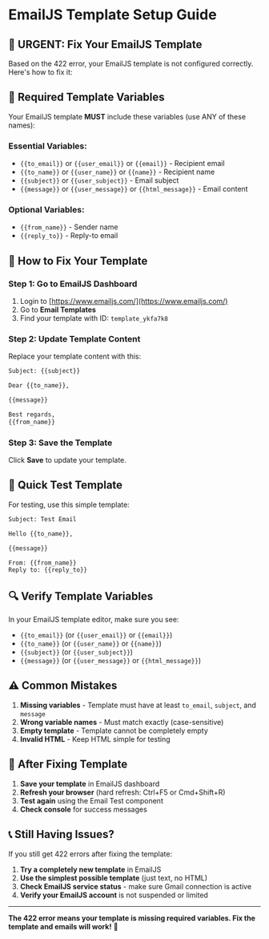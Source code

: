 # EmailJS Template Setup Guide

## 🚨 **URGENT: Fix Your EmailJS Template**

Based on the 422 error, your EmailJS template is not configured correctly. Here's how to fix it:

## 📧 **Required Template Variables**

Your EmailJS template **MUST** include these variables (use ANY of these names):

### **Essential Variables:**
- `{{to_email}}` or `{{user_email}}` or `{{email}}` - Recipient email
- `{{to_name}}` or `{{user_name}}` or `{{name}}` - Recipient name  
- `{{subject}}` or `{{user_subject}}` - Email subject
- `{{message}}` or `{{user_message}}` or `{{html_message}}` - Email content

### **Optional Variables:**
- `{{from_name}}` - Sender name
- `{{reply_to}}` - Reply-to email

## 🔧 **How to Fix Your Template**

### Step 1: Go to EmailJS Dashboard
1. Login to [https://www.emailjs.com/](https://www.emailjs.com/)
2. Go to **Email Templates**
3. Find your template with ID: `template_ykfa7k8`

### Step 2: Update Template Content
Replace your template content with this:

```html
Subject: {{subject}}

Dear {{to_name}},

{{message}}

Best regards,
{{from_name}}
```

### Step 3: Save the Template
Click **Save** to update your template.

## 🧪 **Quick Test Template**

For testing, use this simple template:

```html
Subject: Test Email

Hello {{to_name}},

{{message}}

From: {{from_name}}
Reply to: {{reply_to}}
```

## 🔍 **Verify Template Variables**

In your EmailJS template editor, make sure you see:
- `{{to_email}}` (or `{{user_email}}` or `{{email}}`)
- `{{to_name}}` (or `{{user_name}}` or `{{name}}`)
- `{{subject}}` (or `{{user_subject}}`)
- `{{message}}` (or `{{user_message}}` or `{{html_message}}`)

## ⚠️ **Common Mistakes**

1. **Missing variables** - Template must have at least `to_email`, `subject`, and `message`
2. **Wrong variable names** - Must match exactly (case-sensitive)
3. **Empty template** - Template cannot be completely empty
4. **Invalid HTML** - Keep HTML simple for testing

## 🚀 **After Fixing Template**

1. **Save your template** in EmailJS dashboard
2. **Refresh your browser** (hard refresh: Ctrl+F5 or Cmd+Shift+R)
3. **Test again** using the Email Test component
4. **Check console** for success messages

## 📞 **Still Having Issues?**

If you still get 422 errors after fixing the template:

1. **Try a completely new template** in EmailJS
2. **Use the simplest possible template** (just text, no HTML)
3. **Check EmailJS service status** - make sure Gmail connection is active
4. **Verify your EmailJS account** is not suspended or limited

---

**The 422 error means your template is missing required variables. Fix the template and emails will work!** 🎯
